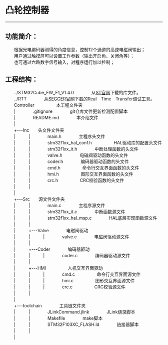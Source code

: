 # 凸轮控制器
---
  
## 功能简介：  
　　根据光电编码器测得的角度信息，控制12个通道的高速电磁阀输出；  
　　用户通过触摸屏可以设置工作参数（输出开启角、关闭角等）；  
　　也可通过六路数字信号输入，对程序运行加以控制；  
  
## 工程结构：  
　　../STM32Cube\_FW\_F1\_V1.4.0　　　　从[ST官网](http://www.st.com/content/st_com/en/products/embedded-software/mcus-embedded-software/stm32-embedded-software/stm32cube-embedded-software/stm32cubef1.html)下载的库文件。  
　　../RTT　　　　从[SEGGER官网](https://www.segger.com/jlink-rtt.html)下载的Real　Time　Transfer调试工具。  
　　Controller　　　　　本工程文件夹  
　　|　　　　.gitignore　　　　git仓库文件更新检测配置脚本  
　　|　　　　README.md　　　　本介绍文件  
　　|  
　　+---Inc　　头文件文件夹  
　　|　　　|　　　　main.h　　　　主程序头文件  
　　|　　　|　　　　stm32f1xx\_hal\_conf.h　　　　　HAL驱动库的配置头文件  
　　|　　　|　　　　stm32f1xx\_it.h　　　　中断处理函数的头文件  
　　|　　　|　　　　valve.h　　　　电磁阀驱动函数的头文件  
　　|　　　|　　　　coder.h　　　　编码器驱动函数的头文件  
　　|　　　|　　　　cmd.h　　　　　命令行交互界面函数的头文件  
　　|　　　|　　　　hmi.h　　　　　图形交互界面函数的头文件  
　　|　　　|　　　　crc.h　　　　　CRC校验函数的头文件  
　　|　　　|  
　　|  
　　+---Src　　源文件文件夹  
　　|　　　|　　　　main.c　　　　主程序源文件  
　　|　　　|　　　　stm32f1xx\_it.c　　　　中断函数源文件  
　　|　　　|　　　　stm32f1xx\_hal\_msp.c　　　　HAL底层实现函数源文件  
　　|　　　|  
　　|　　　+---Valve　　　　电磁阀驱动  
　　|　　　|　　　|　　　　valve.c　　　　电磁阀驱动源文件  
　　|　　　|　　　  
　　|　　　+---Coder　　　　编码器驱动  
　　|　　　|　　　|　　　　coder.c　　　　编码器驱动源文件  
　　|　　　|　　　  
　　|　　　+---HMI　　　　　人机交互界面驱动  
　　|　　　|　　　|　　　　cmd.c　　　　　命令行交互界面源文件  
　　|　　　|　　　|　　　　hmi.c　　　　　图形交互界面源文件  
　　|　　　|　　　|　　　　crc.c　　　　　CRC校验源文件  
　　|　　　|　　　  
　　|  
　　+---toolchain　　　　工具链文件夹  
　　|　　　|　　　　JLinkCommand.jlink　　　　JLink烧录脚本  
　　|　　　|　　　　Makefile　　　　make脚本  
　　|　　　|　　　　STM32F103XC\_FLASH.ld　　　　链接器脚本  
　　|　　　|　　　  
　　|　

